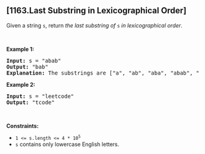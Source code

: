 ## [1163.Last Substring in Lexicographical Order]
<p>Given a string <code>s</code>, return <em>the last substring of</em> <code>s</code> <em>in lexicographical order</em>.</p>

<p>&nbsp;</p>
<p><strong class="example">Example 1:</strong></p>

<pre>
<strong>Input:</strong> s = &quot;abab&quot;
<strong>Output:</strong> &quot;bab&quot;
<strong>Explanation:</strong> The substrings are [&quot;a&quot;, &quot;ab&quot;, &quot;aba&quot;, &quot;abab&quot;, &quot;b&quot;, &quot;ba&quot;, &quot;bab&quot;]. The lexicographically maximum substring is &quot;bab&quot;.
</pre>

<p><strong class="example">Example 2:</strong></p>

<pre>
<strong>Input:</strong> s = &quot;leetcode&quot;
<strong>Output:</strong> &quot;tcode&quot;
</pre>

<p>&nbsp;</p>
<p><strong>Constraints:</strong></p>

<ul>
	<li><code>1 &lt;= s.length &lt;= 4 * 10<sup>5</sup></code></li>
	<li><code>s</code> contains only lowercase English letters.</li>
</ul>
